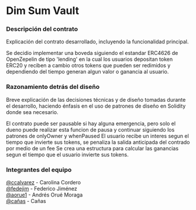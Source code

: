 # Dim Sum Vault

### Descripción del contrato

Explicación del contrato desarrollado, incluyendo la funcionalidad principal.

Se decidio implementar una boveda siguiendo el estandar ERC4626 de OpenZepelin de tipo 'lending' en la cual los usuarios depositan token ERC20 y reciben a cambio otros tokens que pueden ser redimidos y dependiendo del tiempo generan algun valor o ganancia al usuario.

### Razonamiento detrás del diseño

Breve explicación de las decisiones técnicas y de diseño tomadas durante el desarrollo, haciendo énfasis en el uso de patrones de diseño en Solidity donde sea necesario.

El contrato puede ser pausable si hay alguna emergencia, pero solo el dueno puede realizar esta funcion de pausa y continuar siguiendo los patrones de onlyOwner y whenPaused
El usuario recibe un interes segun el tiempo que invierte sus tokens, se penaliza la salida anticipada del contrado por medio de un fee
Se crea una estructura para calcular las ganancias segun el tiempo que el usuario invierte sus tokens.


### Integrantes del equipo

[@ccalvarez](https://github.com/ccalvarez) - Carolina Cordero\
[@fedejim](https://github.com/fedejim) - Federico Jiménez\
[@aorue1](https://github.com/aorue1) - Andrés Orué Moraga \
[@cañas](https://github.com/cañas-actualizar) - Cañas




